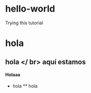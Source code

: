 # hello-world
Trying this tutorial    
# hola
## hola  </ br> aquí estamos
#### Holaaa 

* hola
** hola 
